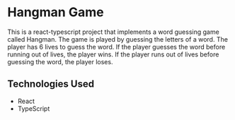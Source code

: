 # Hangman Game

This is a react-typescript project that implements a word guessing game called Hangman. The game is played by guessing the letters of a word. The player has 6 lives to guess the word. If the player guesses the word before running out of lives, the player wins. If the player runs out of lives before guessing the word, the player loses.

## Technologies Used

- React
- TypeScript
